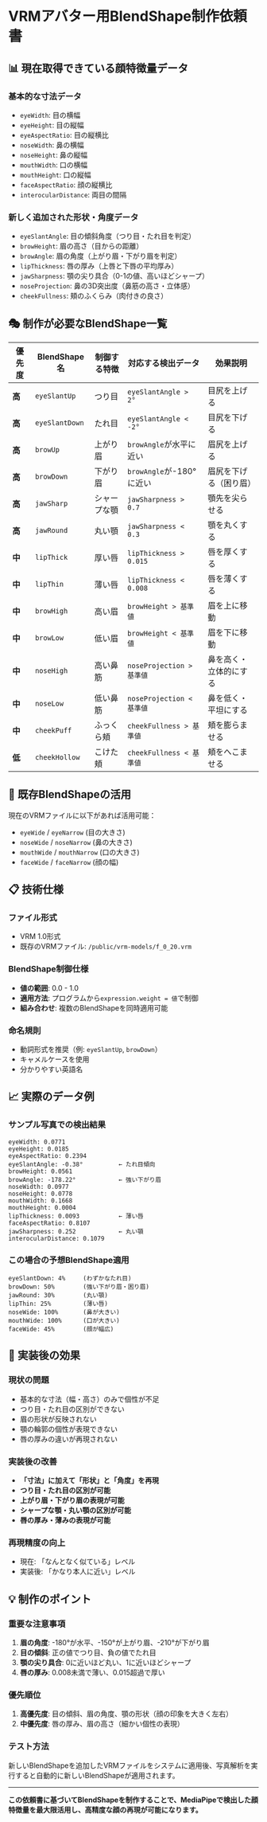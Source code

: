# VRMアバター用BlendShape制作依頼書

## 📊 現在取得できている顔特徴量データ

### **基本的な寸法データ**
- `eyeWidth`: 目の横幅
- `eyeHeight`: 目の縦幅
- `eyeAspectRatio`: 目の縦横比
- `noseWidth`: 鼻の横幅
- `noseHeight`: 鼻の縦幅
- `mouthWidth`: 口の横幅
- `mouthHeight`: 口の縦幅
- `faceAspectRatio`: 顔の縦横比
- `interocularDistance`: 両目の間隔

### **新しく追加された形状・角度データ**
- `eyeSlantAngle`: 目の傾斜角度（つり目・たれ目を判定）
- `browHeight`: 眉の高さ（目からの距離）
- `browAngle`: 眉の角度（上がり眉・下がり眉を判定）
- `lipThickness`: 唇の厚み（上唇と下唇の平均厚み）
- `jawSharpness`: 顎の尖り具合（0-1の値、高いほどシャープ）
- `noseProjection`: 鼻の3D突出度（鼻筋の高さ・立体感）
- `cheekFullness`: 頬のふくらみ（肉付きの良さ）

## 🎭 制作が必要なBlendShape一覧

| 優先度 | BlendShape名 | 制御する特徴 | 対応する検出データ | 効果説明 |
|--------|--------------|-------------|-------------------|----------|
| **高** | `eyeSlantUp` | つり目 | `eyeSlantAngle > 2°` | 目尻を上げる |
| **高** | `eyeSlantDown` | たれ目 | `eyeSlantAngle < -2°` | 目尻を下げる |
| **高** | `browUp` | 上がり眉 | `browAngle`が水平に近い | 眉尻を上げる |
| **高** | `browDown` | 下がり眉 | `browAngle`が-180°に近い | 眉尻を下げる（困り眉） |
| **高** | `jawSharp` | シャープな顎 | `jawSharpness > 0.7` | 顎先を尖らせる |
| **高** | `jawRound` | 丸い顎 | `jawSharpness < 0.3` | 顎を丸くする |
| **中** | `lipThick` | 厚い唇 | `lipThickness > 0.015` | 唇を厚くする |
| **中** | `lipThin` | 薄い唇 | `lipThickness < 0.008` | 唇を薄くする |
| **中** | `browHigh` | 高い眉 | `browHeight > 基準値` | 眉を上に移動 |
| **中** | `browLow` | 低い眉 | `browHeight < 基準値` | 眉を下に移動 |
| **中** | `noseHigh` | 高い鼻筋 | `noseProjection > 基準値` | 鼻を高く・立体的にする |
| **中** | `noseLow` | 低い鼻筋 | `noseProjection < 基準値` | 鼻を低く・平坦にする |
| **中** | `cheekPuff` | ふっくら頬 | `cheekFullness > 基準値` | 頬を膨らませる |
| **低** | `cheekHollow` | こけた頬 | `cheekFullness < 基準値` | 頬をへこませる |

## 🔧 既存BlendShapeの活用

現在のVRMファイルに以下があれば活用可能：
- `eyeWide` / `eyeNarrow` (目の大きさ)
- `noseWide` / `noseNarrow` (鼻の大きさ)
- `mouthWide` / `mouthNarrow` (口の大きさ)
- `faceWide` / `faceNarrow` (顔の幅)

## 📋 技術仕様

### **ファイル形式**
- VRM 1.0形式
- 既存のVRMファイル: `/public/vrm-models/f_0_20.vrm`

### **BlendShape制御仕様**
- **値の範囲**: 0.0 - 1.0
- **適用方法**: プログラムから`expression.weight = 値`で制御
- **組み合わせ**: 複数のBlendShapeを同時適用可能

### **命名規則**
- 動詞形式を推奨（例: `eyeSlantUp`, `browDown`）
- キャメルケースを使用
- 分かりやすい英語名

## 📈 実際のデータ例

### **サンプル写真での検出結果**
```
eyeWidth: 0.0771
eyeHeight: 0.0185
eyeAspectRatio: 0.2394
eyeSlantAngle: -0.38°          ← たれ目傾向
browHeight: 0.0561
browAngle: -178.22°            ← 強い下がり眉
noseWidth: 0.0977
noseHeight: 0.0778
mouthWidth: 0.1668
mouthHeight: 0.0004
lipThickness: 0.0093           ← 薄い唇
faceAspectRatio: 0.8107
jawSharpness: 0.252            ← 丸い顎
interocularDistance: 0.1079
```

### **この場合の予想BlendShape適用**
```
eyeSlantDown: 4%     (わずかなたれ目)
browDown: 50%        (強い下がり眉・困り眉)
jawRound: 30%        (丸い顎)
lipThin: 25%         (薄い唇)
noseWide: 100%       (鼻が大きい)
mouthWide: 100%      (口が大きい)
faceWide: 45%        (顔が幅広)
```

## 🚀 実装後の効果

### **現状の問題**
- 基本的な寸法（幅・高さ）のみで個性が不足
- つり目・たれ目の区別ができない
- 眉の形状が反映されない
- 顎の輪郭の個性が表現できない
- 唇の厚みの違いが再現されない

### **実装後の改善**
- **「寸法」に加えて「形状」と「角度」を再現**
- **つり目・たれ目の区別が可能**
- **上がり眉・下がり眉の表現が可能**
- **シャープな顎・丸い顎の区別が可能**
- **唇の厚み・薄みの表現が可能**

### **再現精度の向上**
- 現在: 「なんとなく似ている」レベル
- 実装後: 「かなり本人に近い」レベル

## 💡 制作のポイント

### **重要な注意事項**
1. **眉の角度**: -180°が水平、-150°が上がり眉、-210°が下がり眉
2. **目の傾斜**: 正の値でつり目、負の値でたれ目
3. **顎の尖り具合**: 0に近いほど丸い、1に近いほどシャープ
4. **唇の厚み**: 0.008未満で薄い、0.015超過で厚い

### **優先順位**
1. **高優先度**: 目の傾斜、眉の角度、顎の形状（顔の印象を大きく左右）
2. **中優先度**: 唇の厚み、眉の高さ（細かい個性の表現）

### **テスト方法**
新しいBlendShapeを追加したVRMファイルをシステムに適用後、写真解析を実行すると自動的に新しいBlendShapeが適用されます。

---

**この依頼書に基づいてBlendShapeを制作することで、MediaPipeで検出した顔特徴量を最大限活用し、高精度な顔の再現が可能になります。**
